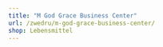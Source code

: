 ```yaml
---
title: "M God Grace Business Center"
url: /zwedru/m-god-grace-business-center/
shop: Lebensmittel
---
```

